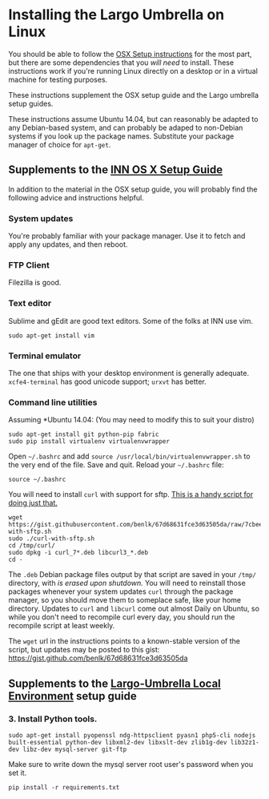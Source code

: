 # Installing the Largo Umbrella on Linux

You should be able to follow the [OSX Setup instructions](https://github.com/INN/docs/blob/master/staffing/onboarding/os-x-setup.md) for the most part, but there are some dependencies that you *will need* to install. These instructions work if you're running Linux directly on a desktop or in a virtual machine for testing purposes.

These instructions supplement the OSX setup guide and the Largo umbrella setup guides.

These instructions assume Ubuntu 14.04, but can reasonably be adapted to any Debian-based system, and can probably be adaped to non-Debian systems if you look up the package names. Substitute your package manager of choice for `apt-get`.

## Supplements to the [INN OS X Setup Guide](https://github.com/INN/docs/blob/master/staffing/onboarding/os-x-setup.md)

In addition to the material in the OSX setup guide, you will probably find the following advice and instructions helpful.

### System updates

You're probably familiar with your package manager. Use it to fetch and apply any updates, and then reboot.

### FTP Client

Filezilla is good.

### Text editor

Sublime and gEdit are good text editors. Some of the folks at INN use vim.

```
sudo apt-get install vim
```

### Terminal emulator

The one that ships with your desktop environment is generally adequate. `xcfe4-terminal` has good unicode support; `urxvt` has better.

### Command line utilities

Assuming *Ubuntu 14.04: (You may need to modify this to suit your distro)

```
sudo apt-get install git python-pip fabric
sudo pip install virtualenv virtualenvwrapper
```

Open `~/.bashrc` and add `source /usr/local/bin/virtualenvwrapper.sh` to the very end of the file. Save and quit. Reload your `~/.bashrc` file:

```
source ~/.bashrc
```

You will need to install `curl` with support for sftp. [This is a handy script for doing just that.](https://gist.github.com/benlk/67d68631fce3d63505da)

```
wget https://gist.githubusercontent.com/benlk/67d68631fce3d63505da/raw/7cbeed142d9aff6a56b61549d42cdfcfec56481b/curl-with-sftp.sh
sudo ./curl-with-sftp.sh
cd /tmp/curl/
sudo dpkg -i curl_7*.deb libcurl3_*.deb
cd -
```

The `.deb` Debian package files output by that script are saved in your `/tmp/` directory, with *is erased upon shutdown.* You will need to reinstall those packages whenever your system updates `curl` through the package manager, so you should move them to someplace safe, like your home directory. Updates to `curl` and `libcurl` come out almost Daily on Ubuntu, so while you don't need to recompile curl every day, you should run the recompile script at least weekly.

The `wget` url in the instructions points to a known-stable version of the script, but updates may be posted to this gist: https://gist.github.com/benlk/67d68631fce3d63505da

## Supplements to the [Largo-Umbrella Local Environment](https://github.com/INN/docs/blob/99-deployment-docs/projects/largo/umbrella-setup.md) setup guide

### 3. Install Python tools.

```
sudo apt-get install pyopenssl ndg-httpsclient pyasn1 php5-cli nodejs built-essential python-dev libxml2-dev libxslt-dev zlib1g-dev lib32z1-dev libz-dev mysql-server git-ftp
```

Make sure to write down the mysql server root user's password when you set it.

```
pip install -r requirements.txt
```
